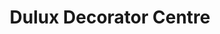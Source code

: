---
title: "Dulux Decorator Centre"
url: /edinburgh/dulux-decorator-centre-west-craigs-industrial-estate/
shop: Farben
---